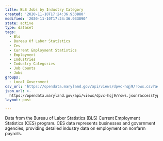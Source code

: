 ```yaml
---
title: BLS Jobs by Industry Category
created: '2020-11-10T17:24:36.933880'
modified: '2020-11-10T17:24:36.933890'
state: active
type: dataset
tags:
  - Bls
  - Bureau Of Labor Statistics
  - Ces
  - Current Employment Statistics
  - Employment
  - Industries
  - Industry Categories
  - Job Counts
  - Jobs
groups:
  - Local Government
csv_url: 'https://opendata.maryland.gov/api/views/dpvc-hqj9/rows.csv?accessType=DOWNLOAD'
json_url: >-
  https://opendata.maryland.gov/api/views/dpvc-hqj9/rows.json?accessType=DOWNLOAD
layout: post

---
```

Data from the Bureau of Labor Statistics (BLS) Current Employment Statistics (CES) program. CES data represents businesses and government agencies, providing detailed industry data on employment on nonfarm payrolls.
